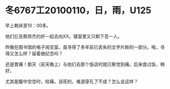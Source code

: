# 冬6767工20100110，日，雨，U125

早上赖床至10：00多。

他们仨及蔡昂杰约好一起去向XX。寝室里又只剩下吾一人。

昨晚在图书馆的电子阅览室。竟寻得了多年前已丢失的文字片断的一部分。唉，寻得又怎么样？留着做纪念吗？

还是胃痛！那天（前天晚上）与他们去那个饭店时就已察觉到痛。后来食过饭，稍好。

尤其是腹中空空时，绞痛。该死的，难道穿孔了不成？怎么会这样？
